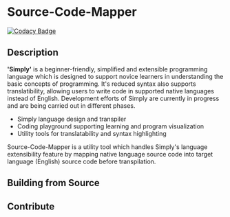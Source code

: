 # Source-Code-Mapper

[![Codacy Badge](https://api.codacy.com/project/badge/Grade/32a0f8c0f3984207b75fb03671354bc2)](https://app.codacy.com/manual/vmbckscc456/Source-Code-Mapper?utm_source=github.com&utm_medium=referral&utm_content=buddhikac96/Source-Code-Mapper&utm_campaign=Badge_Grade_Dashboard)

## Description
**'Simply'** is a beginner-friendly, simplified and extensible programming language which is designed to support novice learners in understanding the basic concepts of programming. It's reduced syntax also supports translatibility, allowing users to write code in supported native languages instead of English. Development efforts of Simply are currently in progress and are being carried out in different phases.
- Simply language design and transpiler
- Coding playground supporting learning and program visualization
- Utility tools for translatability and syntax highlighting

Source-Code-Mapper is a utility tool which handles Simply's language extensibility feature by mapping native language source code into target language (English) source code before transpilation. 

## Building from Source

## Contribute


